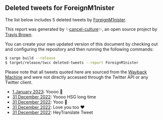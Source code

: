 ## Deleted tweets for ForeignM1nister

The list below includes 5 deleted tweets by
[ForeignM1nister](https://twitter.com/ForeignM1nister).



This report was generated by ✨[cancel-culture](https://github.com/travisbrown/cancel-culture)✨,
an open source project by [Travis Brown](https://twitter.com/travisbrown).

You can create your own updated version of this document by checking out and configuring the
repository and then running the following commands:

```bash
$ cargo build --release
$ target/release/twcc deleted-tweets --report ForeignM1nister
```

Please note that all tweets quoted here are sourced from the
[Wayback Machine](https://web.archive.org) and were not directly accessed through the Twitter API or
any Twitter client.

* [ 1 January 2023](https://web.archive.org/web/20230101132538/https://twitter.com/ForeignM1nister/status/1609298468094500864): Yoooo 👋 <!--1609390324505542656-->
* [31 December 2022](https://web.archive.org/web/20230101132538/https://twitter.com/ForeignM1nister/status/1609298468094500864): Yoooo HSG long time <!--1609311561570725888-->
* [31 December 2022](https://web.archive.org/web/20230101132538/https://twitter.com/ForeignM1nister/status/1609298468094500864): Yooo 👋 <!--1609304758090895362-->
* [31 December 2022](https://web.archive.org/web/20230101132538/https://twitter.com/ForeignM1nister/status/1609298468094500864): Love you too ❤️ <!--1609301547380510720-->
* [31 December 2022](https://web.archive.org/web/20230101132538/https://twitter.com/ForeignM1nister/status/1609298468094500864): HeyTranslate Tweet <!--1609298468094500864-->
